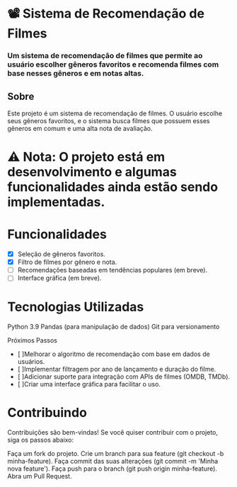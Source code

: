 # 📽️ Sistema de Recomendação de Filmes
### Um sistema de recomendação de filmes que permite ao usuário escolher gêneros favoritos e recomenda filmes com base nesses gêneros e em notas altas.

## Sobre
Este projeto é um sistema de recomendação de filmes. O usuário escolhe seus gêneros favoritos, e o sistema busca filmes que possuem esses gêneros em comum e uma alta nota de avaliação.

# ⚠️ Nota: O projeto está em desenvolvimento e algumas funcionalidades ainda estão sendo implementadas.

# Funcionalidades
- [x] Seleção de gêneros favoritos.
- [x] Filtro de filmes por gênero e nota.
- [ ] Recomendações baseadas em tendências populares (em breve).
- [ ] Interface gráfica (em breve).
      
# Tecnologias Utilizadas
Python 3.9
Pandas (para manipulação de dados)
Git para versionamento

Próximos Passos
- [ ]Melhorar o algoritmo de recomendação com base em dados de usuários.
- [ ]Implementar filtragem por ano de lançamento e duração do filme.
- [ ]Adicionar suporte para integração com APIs de filmes (OMDB, TMDb).
- [ ]Criar uma interface gráfica para facilitar o uso.
  
# Contribuindo
Contribuições são bem-vindas! Se você quiser contribuir com o projeto, siga os passos abaixo:

Faça um fork do projeto.
Crie um branch para sua feature (git checkout -b minha-feature).
Faça commit das suas alterações (git commit -m 'Minha nova feature').
Faça push para o branch (git push origin minha-feature).
Abra um Pull Request.
